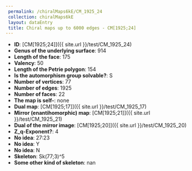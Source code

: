 ```yaml
--- 
 permalink: /chiralMaps6kE/CM_1925_24 
 collection: chiralMaps6kE
 layout: dataEntry
 title: Chiral maps up to 6000 edges - CM[1925;24]
---
```


- **ID**: [CM[1925;24]]({{ site.url }}/test/CM_1925_24)
- **Genus of the underlying surface**: 914
- **Length of the face**: 175
- **Valency**: 50
- **Length of the Petrie polygon**: 154
- **Is the automorphism group solvable?**: S
- **Number of vertices**: 77
- **Number of edges**: 1925
- **Number of faces**: 22
- **The map is self-**: none
- **Dual map**: [CM[1925;17]]({{ site.url }}/test/CM_1925_17)
- **Mirror (enantihomorphic) map**: [CM[1925;21]]({{ site.url }}/test/CM_1925_21)
- **Dual of the mirror image**: [CM[1925;20]]({{ site.url }}/test/CM_1925_20)
- **Z_q-Exponent?**: 4
- **No idea**:  27:23
- **No idea**: Y
- **No idea**: N
- **Skeleton**: Sk(77;3)^5
- **Some other kind of skeleton**: nan
